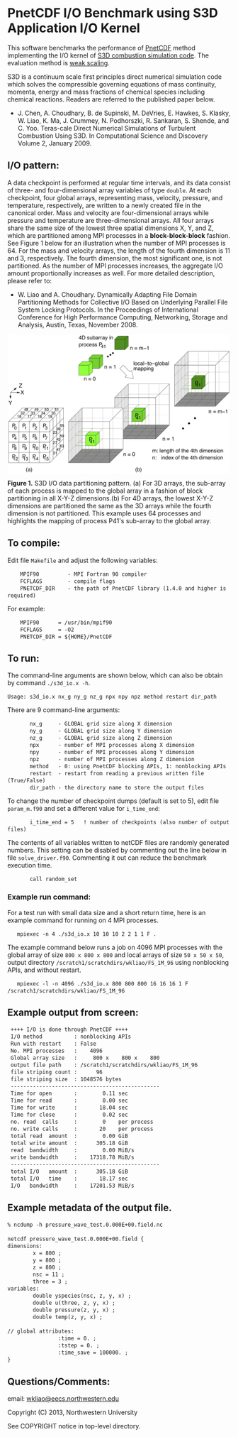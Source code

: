 # PnetCDF I/O Benchmark using S3D Application I/O Kernel

This software benchmarks the performance of
[PnetCDF](https://parallel-netcdf.github.io/) method implementing the I/O
kernel of [S3D combustion simulation code](http://exactcodesign.org).
The evaluation method is [weak scaling](https://en.wikipedia.org/wiki/Scalability#Weak_versus_strong_scaling).

S3D is a continuum scale first principles direct numerical simulation code
which solves the compressible governing equations of mass continuity, momenta,
energy and mass fractions of chemical species including chemical reactions.
Readers are referred to the published paper below.
* J. Chen, A. Choudhary, B. de Supinski, M. DeVries, E. Hawkes, S. Klasky,
  W. Liao, K. Ma, J. Crummey, N. Podhorszki, R. Sankaran, S. Shende, and
  C. Yoo. Teras-cale Direct Numerical Simulations of Turbulent Combustion
  Using S3D. In Computational Science and Discovery Volume 2, January 2009.

## I/O pattern:
A data checkpoint is performed at regular time intervals, and its data consist
of three- and four-dimensional array variables of type `double`. At each
checkpoint, four global arrays, representing mass, velocity, pressure, and
temperature, respectively, are written to a newly created file in the canonical
order. Mass and velocity are four-dimensional arrays while pressure and
temperature are three-dimensional arrays. All four arrays share the same size
of the lowest three spatial dimensions X, Y, and Z, which are partitioned among
MPI processes in a **block-block-block** fashion. See Figure 1 below for an
illustration when the number of MPI processes is 64. For the mass and velocity
arrays, the length of the fourth dimension is 11 and 3, respectively. The
fourth dimension, the most significant one, is not partitioned. As the number
of MPI processes increases, the aggregate I/O amount proportionally increases
as well. For more detailed description, please refer to:
* W. Liao and A. Choudhary. Dynamically Adapting File Domain Partitioning
  Methods for Collective I/O Based on Underlying Parallel File System
  Locking Protocols. In the Proceedings of International Conference for
  High Performance Computing, Networking, Storage and Analysis, Austin,
  Texas, November 2008.

<p align="center">
<img align="center" width="500" src="s3d_pattern.png">
</p>

**Figure 1.** S3D I/O data partitioning pattern. (a) For 3D arrays, the
sub-array of each process is mapped to the global array in a fashion of block
partitioning in all X-Y-Z dimensions.(b) For 4D arrays, the lowest X-Y-Z
dimensions are partitioned the same as the 3D arrays while the fourth dimension
is not partitioned. This example uses 64 processes and highlights the mapping
of process P41's sub-array to the global array.

## To compile:
Edit file `Makefile` and adjust the following variables:
```
    MPIF90         - MPI Fortran 90 compiler
    FCFLAGS        - compile flags
    PNETCDF_DIR    - the path of PnetCDF library (1.4.0 and higher is required)
```
For example:
```
    MPIF90      = /usr/bin/mpif90
    FCFLAGS     = -O2
    PNETCDF_DIR = ${HOME}/PnetCDF
```
## To run:
The command-line arguments are shown below, which can also be obtain by command
`./s3d_io.x -h`.
```
Usage: s3d_io.x nx_g ny_g nz_g npx npy npz method restart dir_path
```
There are 9 command-line arguments:
```
       nx_g     - GLOBAL grid size along X dimension
       ny_g     - GLOBAL grid size along Y dimension
       nz_g     - GLOBAL grid size along Z dimension
       npx      - number of MPI processes along X dimension
       npy      - number of MPI processes along Y dimension
       npz      - number of MPI processes along Z dimension
       method   - 0: using PnetCDF blocking APIs, 1: nonblocking APIs
       restart  - restart from reading a previous written file (True/False)
       dir_path - the directory name to store the output files
```
To change the number of checkpoint dumps (default is set to 5), edit
file `param_m.f90` and set a different value for `i_time_end`:
```
       i_time_end = 5   ! number of checkpoints (also number of output files)
```
The contents of all variables written to netCDF files are randomly generated
numbers. This setting can be disabled by commenting out the line below in file
`solve_driver.f90`. Commenting it out can reduce the benchmark execution time.
```
       call random_set
```

### Example run command:
For a test run with small data size and a short return time, here is an
example command for running on 4 MPI processes.
```
   mpiexec -n 4 ./s3d_io.x 10 10 10 2 2 1 1 F .
```

The example command below runs a job on 4096 MPI processes with the global
array of size `800 x 800 x 800` and local arrays of size `50 x 50 x 50`, output
directory `/scratch1/scratchdirs/wkliao/FS_1M_96` using nonblocking APIs, and
without restart.
```
   mpiexec -l -n 4096 ./s3d_io.x 800 800 800 16 16 16 1 F /scratch1/scratchdirs/wkliao/FS_1M_96
```

## Example output from screen:
```
 ++++ I/O is done through PnetCDF ++++
 I/O method          : nonblocking APIs
 Run with restart    : False
 No. MPI processes   :    4096
 Global array size   :     800 x    800 x    800
 output file path    : /scratch1/scratchdirs/wkliao/FS_1M_96
 file striping count :      96
 file striping size  : 1048576 bytes
 -----------------------------------------------
 Time for open       :        0.11 sec
 Time for read       :        0.00 sec
 Time for write      :       18.04 sec
 Time for close      :        0.02 sec
 no. read  calls     :        0    per process
 no. write calls     :       20    per process
 total read  amount  :        0.00 GiB
 total write amount  :      305.18 GiB
 read  bandwidth     :        0.00 MiB/s
 write bandwidth     :    17318.78 MiB/s
 -----------------------------------------------
 total I/O   amount  :      305.18 GiB
 total I/O   time    :       18.17 sec
 I/O   bandwidth     :    17201.53 MiB/s
```

## Example metadata of the output file.
```
% ncdump -h pressure_wave_test.0.000E+00.field.nc

netcdf pressure_wave_test.0.000E+00.field {
dimensions:
        x = 800 ;
        y = 800 ;
        z = 800 ;
        nsc = 11 ;
        three = 3 ;
variables:
        double yspecies(nsc, z, y, x) ;
        double u(three, z, y, x) ;
        double pressure(z, y, x) ;
        double temp(z, y, x) ;

// global attributes:
                :time = 0. ;
                :tstep = 0. ;
                :time_save = 100000. ;
}
```

## Questions/Comments:
email: wkliao@eecs.northwestern.edu

Copyright (C) 2013, Northwestern University

See COPYRIGHT notice in top-level directory.

